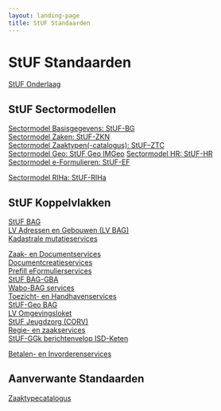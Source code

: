 ```yaml
---
layout: landing-page
title: StUF Standaarden
---
```

# StUF Standaarden
[StUF Onderlaag](https://vng-realisatie.github.io/StUF-onderlaag/)
## StUF Sectormodellen
[Sectormodel Basisgegevens: StUF-BG](https://vng-realisatie.github.io/StUF-BG/)<br/>
[Sectormodel Zaken: StUF-ZKN](https://vng-realisatie.github.io/StUF-ZKN/)<br/>
[Sectormodel Zaaktypen(-catalogus): StUF–ZTC](https://vng-realisatie.github.io/StUF-ZTC/)<br/>
[Sectormodel Geo: StUF Geo IMGeo](https://www.geonovum.nl/geo-standaarden/bgt-imgeo#standaarden)
[Sectormodel HR: StUF-HR](https://www.kvk.nl/producten-bestellen/kvk-dataservice-aansluiten-overheid/)<br/>
[Sectormodel e-Formulieren: StUF-EF](https://vng-realisatie.github.io/StUF-EF/)<br/>
<!--[Sectormodel WOZ: StUF-WOZ]()<br/>       Alle documenten m.b.t. deze standaard staan bij ons op GEMMA Online en moeten overgebracht worden naar de eigen website van de Waarderingskamer.-->
[Sectormodel RIHa: StUF-RIHa](https://samenwerken.pleio.nl/groups/view/8b832827-e91b-476c-bb4f-c228b8e5e934/standaardisatie-toezicht-handhaving-milieu/wiki/view/2b38214e-cfc7-42ff-9d5d-eaf069671c42/riha-referentieinformatiemodel-handhaving)
## StUF Koppelvlakken
<!--[RSGB Bevragingen]()<br/>       Bij de standaard Prefill eFormulieren staat dat deze standaard er een aanvulling op is. Ik vind op GEMMA Online echter niets over deze standaard.-->
[StUF BAG](https://vng-realisatie.github.io/StUF-BAG/)<br/>
[LV Adressen en Gebouwen (LV BAG)](https://www.kadaster.nl/-/bag-koppelvlak)<br/>
[Kadastrale mutatieservices](https://vng-realisatie.github.io/Kadastrale-mutatieservices/)<br/>
<!--[LV Wet Kenbaarheid Publiekrechtelijke Beperkingen]()<br/>      Over deze standaard vind ik niets meer op de site van de Kadaster.-->
[Zaak- en Documentservices](https://vng-realisatie.github.io/Zaak-en-Documentservices/)<br/>
[Documentcreatieservices](https://vng-realisatie.github.io/Documentcreatieservices/)<br/>
[Prefill eFormulierservices](https://vng-realisatie.github.io/Prefill-eFormulierenservices/)<br/>
[StUF BAG-GBA](https://vng-realisatie.github.io/StUF-BAG-GBA/)<br/>
[Wabo-BAG services](https://vng-realisatie.github.io/Wabo-BAG-Services/)<br/>
[Toezicht- en Handhavenservices](https://vng-realisatie.github.io/Toezicht-en-Handhavenservices/)<br/>
[StUF-Geo BAG](https://www.geonovum.nl/geo-standaarden/bgt-imgeo#standaarden)<br/>
[LV Omgevingsloket](https://www.infomil.nl/onderwerpen/integrale/omgevingsloket/overheden/aansluiten-webservices-omgevingsloket/achtergrondinformatie-stuf-lvo/)<br/>
[StUF Jeugdzorg (CORV)](https://vng-realisatie.github.io/StUF-Jeugdzorg/)<br/>
[Regie- en zaakservices](https://vng-realisatie.github.io/Regie-en-zaakservices/)<br/>
[StUF-GGk berichtenvelop ISD-Keten](https://vng-realisatie.github.io/StUF-koppelvlak-iWmo-iJw/)<br/>
<!--[Participatieladder]()    De gerelateerde pagina op GEMMA Online bevat eigenlijk helemaal geen informatie. Men kan er niets mee. Wat mij betreft weglaten.<br/>
[Kinderopvang]()    De gerelateerde pagina op GEMMA Online bevat eigenlijk helemaal geen informatie. Men kan er niets mee. Wat mij betreft weglaten.-->
[Betalen- en Invorderenservices](https://vng-realisatie.github.io/Betalen-en-Invorderenservices/)
## Aanverwante Standaarden
[Zaaktypecatalogus](https://vng-realisatie.github.io/Zaaktypecatalogus/)<br/>
